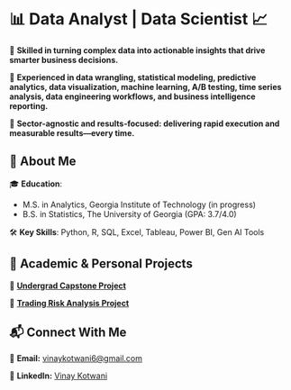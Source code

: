 # 📊 Data Analyst | Data Scientist 📈  

🔹 **Skilled in turning complex data into actionable insights that drive smarter business decisions.**

🔹 **Experienced in data wrangling, statistical modeling, predictive analytics, data visualization, machine learning, A/B testing, time series analysis, data engineering workflows, and business intelligence reporting.**  

🔹 **Sector-agnostic and results-focused: delivering rapid execution and measurable results—every time.**



## 📌 About Me  

🎓 **Education**: 
  - M.S. in Analytics, Georgia Institute of Technology (in progress)
  - B.S. in Statistics, The University of Georgia (GPA: 3.7/4.0)

🛠 **Key Skills**: Python, R, SQL, Excel, Tableau, Power BI, Gen AI Tools



## 🚀 Academic & Personal Projects  

🔹 **[Undergrad Capstone Project](project1.md)**  

🔹 **[Trading Risk Analysis Project](project2.md)** 



## 📬 Connect With Me  

📧 **Email:** [vinaykotwani6@gmail.com](mailto:vinaykotwani6@gmail.com)  

💼 **LinkedIn:** [Vinay Kotwani](https://www.linkedin.com/in/vinay-kotwani-39173222a)
